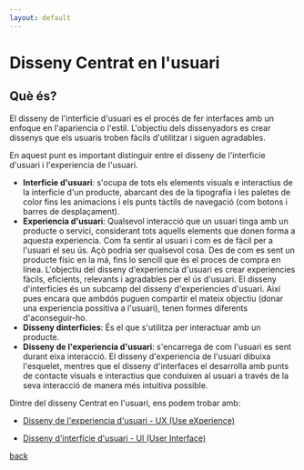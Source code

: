 ```yaml
---
layout: default
---
```


# Disseny Centrat en l'usuari

## Què és?

El disseny de l'interficie d'usuari es el procés de fer interfaces amb un enfoque en l'apariencia o l'estil. L'objectiu dels dissenyadors es crear dissenys que els usuaris troben fàcils d'utilitzar i siguen agradables.

En aquest punt es important distinguir entre el disseny de l'interficie d'usuari i l'experiencia de l'usuari.
- **Interficie d'usuari**: s'ocupa de tots els elements visuals e interactius de la interficie d'un producte, abarcant des de la tipografia  i les paletes de color fins les animacions i els punts tàctils de navegació (com botons i barres de desplaçament).
- **Experiencia d'usuari**: Qualsevol interacció que un usuari tinga amb un producte o servici, considerant tots aquells elements que donen forma a aquesta experiencia. Com fa sentir al usuari i com es de fàcil per a l'usuari el seu ús. Açò podria ser qualsevol cosa. Des de com es sent un producte físic en la má, fins lo sencill que és el proces de compra en línea. L'objectiu del disseny d'experiencia d'usuari es crear experiencies fàcils, eficients, relevants i agradables per el ús d'usuari.
El disseny d'interficies és un subcamp del disseny d'experiencies d'usuari. Així pues encara que ambdós puguen compartir el mateix objectiu (donar una experiencia possitiva a l'usuari), tenen formes diferents d'aconseguir-ho. 
- **Disseny dinterficies**: És el que s'utilitza per interactuar amb un producte.
- **Disseny de l'experiencia d'usuari**: s'encarrega de com l'usuari es sent durant eixa interacció. 
El disseny d'experiencia de l'usuari dibuixa l'esquelet, mentres que el disseny d'interfaces el desarrolla amb punts de contacte visuals e interactius que conduixen al usuari a través de la seva interacció de manera més intuitiva possible.

Dintre del disseny Centrat en l'usuari, ens podem trobar amb:
- [Disseny de l'experiencia d'usuari - UX (Use eXperience)](./experienciaUsuari.html)
        
- [Disseny d'interfície d'usuari - UI (User Interface)](./InterficieUsuari.html)


[back](../metiprot.html)
